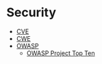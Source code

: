 # Security

- [CVE](https://cve.mitre.org)
- [CWE](https://cwe.mitre.org)
- [OWASP](https://owasp.org)
    - [OWASP Project Top Ten](https://owasp.org/www-project-top-ten/)